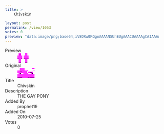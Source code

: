 ```yaml
---
title: >
    Chivskin

layout: post
permalink: /view/1063
votes: 0
preview: "data:image/png;base64,iVBORw0KGgoAAAANSUhEUgAAACUAAAAgCAIAAAAaMSbnAAAABnRSTlMA/wD/AP5AXyvrAAAArklEQVRIie2WQQ7CMAwEs6gvqnlTH9U3xTwJcygKiRsLHwIU1XOqk2z3YHlliNxT4YrUJUv/XOGQX1w/GscB/MBQHwNB0z8YBvK3/Zs6Z9SW/Gm/oQYKCPl6U1CzaPXM4ADzEH7hd1o/5JRLQUTdR8yvyCGZmyvclHzldSsXWvbyr+c1V3FJOqqftG9m++q9HLG/hF/4ncavmfc6DGtUZlp45D/dd9lYPVVmWnjkD7zrPv7bVM0IAAAAAElFTkSuQmCC"
---
```

<dl class="side-by-side">
<dt>Preview</dt>
<dd>
    <img class="preview" src="data:image/png;base64,iVBORw0KGgoAAAANSUhEUgAAACUAAAAgCAIAAAAaMSbnAAAABnRSTlMA/wD/AP5AXyvrAAAArklEQVRIie2WQQ7CMAwEs6gvqnlTH9U3xTwJcygKiRsLHwIU1XOqk2z3YHlliNxT4YrUJUv/XOGQX1w/GscB/MBQHwNB0z8YBvK3/Zs6Z9SW/Gm/oQYKCPl6U1CzaPXM4ADzEH7hd1o/5JRLQUTdR8yvyCGZmyvclHzldSsXWvbyr+c1V3FJOqqftG9m++q9HLG/hF/4ncavmfc6DGtUZlp45D/dd9lYPVVmWnjkD7zrPv7bVM0IAAAAAElFTkSuQmCC">
</dd>
<dt>Original</dt>
<dd>
    <img class="preview" src="data:image/png;base64,iVBORw0KGgoAAAANSUhEUgAAAEAAAAAgCAYAAACinX6EAAAAsUlEQVR42u2X0Q2AIAxEuxPTupM7VeVLiRGxoEVek0uMkHA8QQ6RTGlQtUgal8o6zoXsAwAAAK4BNC8AAAAA/wZgnaBZNf/Y6clw5wN4AdDqeHQPoJstsHU9ex4GwFsrIJfsqic/AHQCIDYlYgW8cfmZZDro6+Bk9fcIQJAQ5RVAiT8AsAW8ReGvkyYAAAAAAAAAAAAYF8Ass1pUy+g+ze3fW/0BIFdpli5VawBWf7n5LyMQYEC4YZmrAAAAAElFTkSuQmCC">
</dd>
<dt>Title</dt>
<dd>Chivskin</dd>
<dt>Description</dt>
<dd>THE GAY PONY</dd>
<dt>Added By</dt>
<dd>prophet19</dd>
<dt>Added On</dt>
<dd>2010-07-25</dd>
<dt>Votes</dt>
<dd>0</dd>
</dl>
